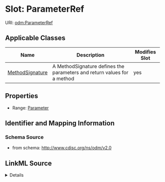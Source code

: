 # Slot: ParameterRef

URI: [odm:ParameterRef](http://www.cdisc.org/ns/odm/v2.0/ParameterRef)



<!-- no inheritance hierarchy -->




## Applicable Classes

| Name | Description | Modifies Slot |
| --- | --- | --- |
[MethodSignature](MethodSignature.md) | A MethodSignature defines the parameters and return values for a method |  yes  |







## Properties

* Range: [Parameter](Parameter.md)





## Identifier and Mapping Information







### Schema Source


* from schema: http://www.cdisc.org/ns/odm/v2.0




## LinkML Source

<details>
```yaml
name: ParameterRef
from_schema: http://www.cdisc.org/ns/odm/v2.0
rank: 1000
identifier: false
alias: ParameterRef
domain_of:
- MethodSignature
range: Parameter

```
</details>